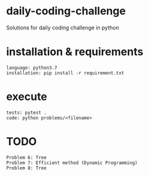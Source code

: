 # daily-coding-challenge
Solutions for daily coding challenge in python

# installation & requirements
```
language: python3.7
installation: pip install -r requirement.txt
```

# execute
```
tests: pytest .
code: python problems/<filename>
```


# TODO
```
Problem 6: Tree
Problem 7: Efficient method (Dynamic Programming)
Problem 8: Tree
```